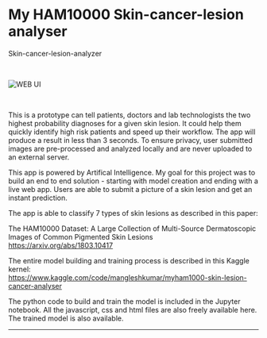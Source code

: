 # My HAM10000 Skin-cancer-lesion analyser
Skin-cancer-lesion-analyzer


<br>

![WEB UI](https://github.com/MangleshKumar1/MyHam-Skin-lesionHAM10000-Skin-cancer-lesion-analyser/assets/97977847/65f35530-01c5-4eb8-8bf5-fe26642ad616)

<br>

This is a prototype can tell patients, doctors and lab technologists the two highest probability diagnoses for a given skin lesion. It could help them quickly identify high risk patients and speed up their workflow. The app will produce a result in less than 3 seconds. To ensure privacy, user submitted images are pre-processed and analyzed locally and are never uploaded to an external server. 

This app is powered by Artifical Intelligence. My goal for this project was to build an end to end solution - starting with model creation and ending with a live web app. Users are able to submit a picture of a skin lesion and get an instant prediction. 

The app is able to classify 7 types of skin lesions as described in this paper:

The HAM10000 Dataset: A Large Collection of Multi-Source Dermatoscopic Images of Common Pigmented Skin Lesions<br>
https://arxiv.org/abs/1803.10417


The entire model building and training process is described in this Kaggle kernel:<br>
https://www.kaggle.com/code/mangleshkumar/myham1000-skin-lesion-cancer-analyser

The python code to build and train the model is included in the Jupyter notebook. All the javascript, css and html files are also freely available here. The trained model is also available.


<hr>
